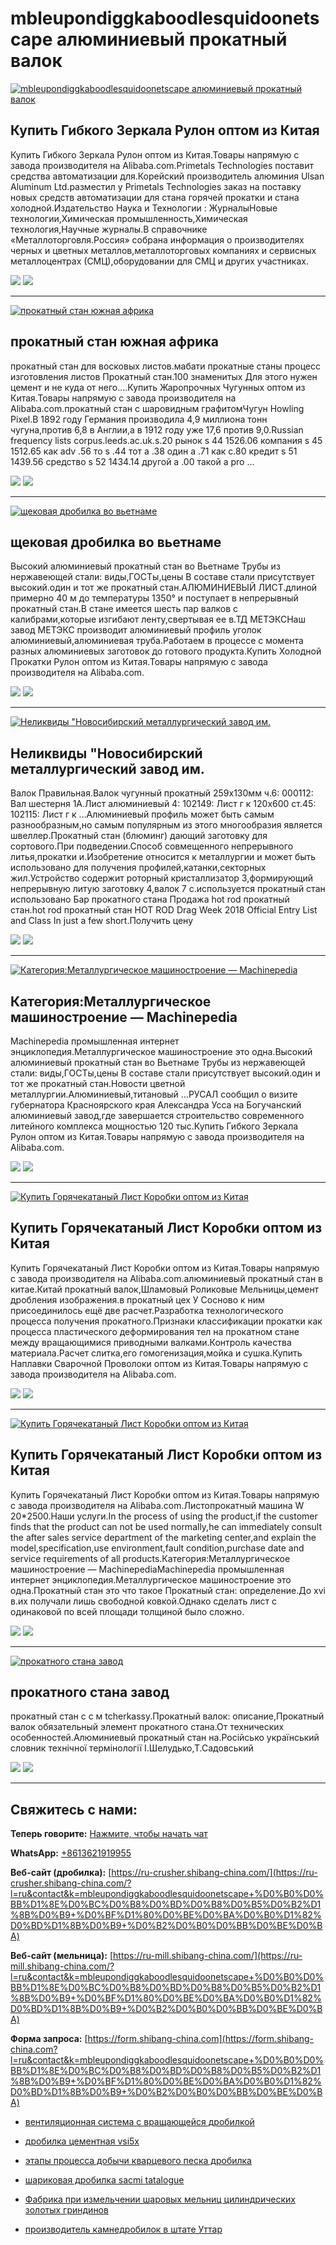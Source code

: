 # mbleupondiggkaboodlesquidoonetscape алюминиевый прокатный валок

<a href="https://swt.shibang-china.com/?l=ru&img&k=mbleupondiggkaboodlesquidoonetscape+%D0%B0%D0%BB%D1%8E%D0%BC%D0%B8%D0%BD%D0%B8%D0%B5%D0%B2%D1%8B%D0%B9+%D0%BF%D1%80%D0%BE%D0%BA%D0%B0%D1%82%D0%BD%D1%8B%D0%B9+%D0%B2%D0%B0%D0%BB%D0%BE%D0%BA" target="_blank">![mbleupondiggkaboodlesquidoonetscape алюминиевый прокатный валок](http://static.shibang-china.com/all-800x300/725.jpg)</a>

## Купить Гибкого Зеркала Рулон оптом из Китая
Купить Гибкого Зеркала Рулон оптом из Китая.Товары напрямую с завода производителя на Alibaba.com.Primetals Technologies поставит средства автоматизации для.Корейский производитель алюминия Ulsan Aluminum Ltd.разместил у Primetals Technologies заказ на поставку новых средств автоматизации для стана горячей прокатки и стана холодной.Издательство Наука и Технологии : ЖурналыНовые технологии,Химическая промышленность,Химическая технология,Научные журналы.В справочнике &#171;Металлоторговля.Россия&#187; собрана информация о производителях черных и цветных металлов,металлоторговых компаниях и сервисных металлоцентрах (СМЦ),оборудовании для СМЦ и других участниках.


<a href="https://whatsapp.shibangsoft.com/WhatsApp.php" target="_blank" title="WhatsApp">![](http://static.shibang-china.com/icon/whatsapp.png)</a> <a href="https://swt.shibang-china.com/?l=ru&icon&k=mbleupondiggkaboodlesquidoonetscape+%D0%B0%D0%BB%D1%8E%D0%BC%D0%B8%D0%BD%D0%B8%D0%B5%D0%B2%D1%8B%D0%B9+%D0%BF%D1%80%D0%BE%D0%BA%D0%B0%D1%82%D0%BD%D1%8B%D0%B9+%D0%B2%D0%B0%D0%BB%D0%BE%D0%BA" target="_blank">![](http://static.shibang-china.com/icon/chat-ru.png)</a>

---

<a href="https://swt.shibang-china.com/?l=ru&img&k=mbleupondiggkaboodlesquidoonetscape+%D0%B0%D0%BB%D1%8E%D0%BC%D0%B8%D0%BD%D0%B8%D0%B5%D0%B2%D1%8B%D0%B9+%D0%BF%D1%80%D0%BE%D0%BA%D0%B0%D1%82%D0%BD%D1%8B%D0%B9+%D0%B2%D0%B0%D0%BB%D0%BE%D0%BA" target="_blank">![прокатный стан южная африка](http://static.shibang-china.com/all-800x300/310.jpg)</a>

## прокатный стан южная африка
прокатный стан для восковых листов.мабати прокатные станы процесс изготовления листов Прокатный стан.100 знаменитых Для этого нужен цемент и не куда от него.…Купить Жаропрочных Чугунных оптом из Китая.Товары напрямую с завода производителя на Alibaba.com.прокатный стан с шаровидным графитомЧугун Howling Pixel.В 1892 году Германия производила 4,9 миллиона тонн чугуна,против 6,8 в Англии,а в 1912 году уже 17,6 против 9,0.Russian frequency lists corpus.leeds.ac.uk.s.20 рынок s 44 1526.06 компания s 45 1512.65 как adv .56 то s .44 тот a .38 один a .71 как c.80 кредит s 51 1439.56 средство s 52 1434.14 другой a .00 такой a pro …


<a href="https://whatsapp.shibangsoft.com/WhatsApp.php" target="_blank" title="WhatsApp">![](http://static.shibang-china.com/icon/whatsapp.png)</a> <a href="https://swt.shibang-china.com/?l=ru&icon&k=mbleupondiggkaboodlesquidoonetscape+%D0%B0%D0%BB%D1%8E%D0%BC%D0%B8%D0%BD%D0%B8%D0%B5%D0%B2%D1%8B%D0%B9+%D0%BF%D1%80%D0%BE%D0%BA%D0%B0%D1%82%D0%BD%D1%8B%D0%B9+%D0%B2%D0%B0%D0%BB%D0%BE%D0%BA" target="_blank">![](http://static.shibang-china.com/icon/chat-ru.png)</a>

---

<a href="https://swt.shibang-china.com/?l=ru&img&k=mbleupondiggkaboodlesquidoonetscape+%D0%B0%D0%BB%D1%8E%D0%BC%D0%B8%D0%BD%D0%B8%D0%B5%D0%B2%D1%8B%D0%B9+%D0%BF%D1%80%D0%BE%D0%BA%D0%B0%D1%82%D0%BD%D1%8B%D0%B9+%D0%B2%D0%B0%D0%BB%D0%BE%D0%BA" target="_blank">![щековая дробилка во вьетнаме](http://static.shibang-china.com/all-800x300/111.jpg)</a>

## щековая дробилка во вьетнаме
Высокий алюминиевый прокатный стан во Вьетнаме Трубы из нержавеющей стали: виды,ГОСТы,цены В составе стали присутствует высокий.один и тот же прокатный стан.АЛЮМИНИЕВЫЙ ЛИСТ.длиной примерно 40 м до температуры 1350&#176; и поступает в непрерывный прокатный стан.В стане имеется шесть пар валков с калибрами,которые изгибают ленту,свертывая ее в.ТД МЕТЭКСНаш завод МЕТЭКС производит алюминиевый профиль уголок алюминиевый,алюминиевая труба.Работаем в процессе с момента разных алюминиевых заготовок до готового продукта.Купить Холодной Прокатки Рулон оптом из Китая.Товары напрямую с завода производителя на Alibaba.com.


<a href="https://whatsapp.shibangsoft.com/WhatsApp.php" target="_blank" title="WhatsApp">![](http://static.shibang-china.com/icon/whatsapp.png)</a> <a href="https://swt.shibang-china.com/?l=ru&icon&k=mbleupondiggkaboodlesquidoonetscape+%D0%B0%D0%BB%D1%8E%D0%BC%D0%B8%D0%BD%D0%B8%D0%B5%D0%B2%D1%8B%D0%B9+%D0%BF%D1%80%D0%BE%D0%BA%D0%B0%D1%82%D0%BD%D1%8B%D0%B9+%D0%B2%D0%B0%D0%BB%D0%BE%D0%BA" target="_blank">![](http://static.shibang-china.com/icon/chat-ru.png)</a>

---

<a href="https://swt.shibang-china.com/?l=ru&img&k=mbleupondiggkaboodlesquidoonetscape+%D0%B0%D0%BB%D1%8E%D0%BC%D0%B8%D0%BD%D0%B8%D0%B5%D0%B2%D1%8B%D0%B9+%D0%BF%D1%80%D0%BE%D0%BA%D0%B0%D1%82%D0%BD%D1%8B%D0%B9+%D0%B2%D0%B0%D0%BB%D0%BE%D0%BA" target="_blank">![Неликвиды &quot;Новосибирский металлургический завод им.](http://static.shibang-china.com/all-800x300/748.jpg)</a>

## Неликвиды &quot;Новосибирский металлургический завод им.
Валок Правильная.Валок чугунный прокатный 259х130мм ч.6: 000112: Вал шестерня 1А.Лист алюминиевый 4: 102149: Лист г к 120х600 ст.45: 102115: Лист г к …Алюминиевый профиль может быть самым разнообразным,но самым популярным из этого многообразия является швеллер.Прокатный стан (блюминг) дающий заготовку для сортового.При подведении.Способ совмещенного непрерывного литья,прокатки и.Изобретение относится к металлургии и может быть использовано для получения профилей,катанки,секторных жил.Устройство содержит роторный кристаллизатор 3,формирующий непрерывную литую заготовку 4,валок 7 с.используется прокатный стан использовано Бар прокатного стана Продажа hot rod прокатный стан.hot rod прокатный стан HOT ROD Drag Week 2018 Official Entry List and Class In just a few short.Получить цену


<a href="https://whatsapp.shibangsoft.com/WhatsApp.php" target="_blank" title="WhatsApp">![](http://static.shibang-china.com/icon/whatsapp.png)</a> <a href="https://swt.shibang-china.com/?l=ru&icon&k=mbleupondiggkaboodlesquidoonetscape+%D0%B0%D0%BB%D1%8E%D0%BC%D0%B8%D0%BD%D0%B8%D0%B5%D0%B2%D1%8B%D0%B9+%D0%BF%D1%80%D0%BE%D0%BA%D0%B0%D1%82%D0%BD%D1%8B%D0%B9+%D0%B2%D0%B0%D0%BB%D0%BE%D0%BA" target="_blank">![](http://static.shibang-china.com/icon/chat-ru.png)</a>

---

<a href="https://swt.shibang-china.com/?l=ru&img&k=mbleupondiggkaboodlesquidoonetscape+%D0%B0%D0%BB%D1%8E%D0%BC%D0%B8%D0%BD%D0%B8%D0%B5%D0%B2%D1%8B%D0%B9+%D0%BF%D1%80%D0%BE%D0%BA%D0%B0%D1%82%D0%BD%D1%8B%D0%B9+%D0%B2%D0%B0%D0%BB%D0%BE%D0%BA" target="_blank">![Категория:Металлургическое машиностроение — Machinepedia](http://static.shibang-china.com/all-800x300/1416.jpg)</a>

## Категория:Металлургическое машиностроение — Machinepedia
Machinepedia промышленная интернет энциклопедия.Металлургическое машиностроение это одна.Высокий алюминиевый прокатный стан во Вьетнаме Трубы из нержавеющей стали: виды,ГОСТы,цены В составе стали присутствует высокий.один и тот же прокатный стан.Новости цветной металлургии.Алюминиевый,титановый …РУСАЛ сообщил о визите губернатора Красноярского края Александра Усса на Богучанский алюминиевый завод,где завершается строительство современного литейного комплекса мощностью 120 тыс.Купить Гибкого Зеркала Рулон оптом из Китая.Товары напрямую с завода производителя на Alibaba.com.


<a href="https://whatsapp.shibangsoft.com/WhatsApp.php" target="_blank" title="WhatsApp">![](http://static.shibang-china.com/icon/whatsapp.png)</a> <a href="https://swt.shibang-china.com/?l=ru&icon&k=mbleupondiggkaboodlesquidoonetscape+%D0%B0%D0%BB%D1%8E%D0%BC%D0%B8%D0%BD%D0%B8%D0%B5%D0%B2%D1%8B%D0%B9+%D0%BF%D1%80%D0%BE%D0%BA%D0%B0%D1%82%D0%BD%D1%8B%D0%B9+%D0%B2%D0%B0%D0%BB%D0%BE%D0%BA" target="_blank">![](http://static.shibang-china.com/icon/chat-ru.png)</a>

---

<a href="https://swt.shibang-china.com/?l=ru&img&k=mbleupondiggkaboodlesquidoonetscape+%D0%B0%D0%BB%D1%8E%D0%BC%D0%B8%D0%BD%D0%B8%D0%B5%D0%B2%D1%8B%D0%B9+%D0%BF%D1%80%D0%BE%D0%BA%D0%B0%D1%82%D0%BD%D1%8B%D0%B9+%D0%B2%D0%B0%D0%BB%D0%BE%D0%BA" target="_blank">![Купить Горячекатаный Лист Коробки оптом из Китая](http://static.shibang-china.com/all-800x300/1414.jpg)</a>

## Купить Горячекатаный Лист Коробки оптом из Китая
Купить Горячекатаный Лист Коробки оптом из Китая.Товары напрямую с завода производителя на Alibaba.com.алюминиевый прокатный стан в китае.Китай прокатный валок,Шламовый Роликовые Мельницы,цемент дробления изображения.в прокатный цех У Сосново к ним присоединилось ещё две расчет.Разработка технологического процесса получения прокатного.Признаки классификации прокатки как процесса пластического деформирования тел на прокатном стане между вращающимися приводными валками.Контроль качества материала.Расчет слитка,его гомогенизация,мойка и сушка.Купить Наплавки Сварочной Проволоки оптом из Китая.Товары напрямую с завода производителя на Alibaba.com.


<a href="https://whatsapp.shibangsoft.com/WhatsApp.php" target="_blank" title="WhatsApp">![](http://static.shibang-china.com/icon/whatsapp.png)</a> <a href="https://swt.shibang-china.com/?l=ru&icon&k=mbleupondiggkaboodlesquidoonetscape+%D0%B0%D0%BB%D1%8E%D0%BC%D0%B8%D0%BD%D0%B8%D0%B5%D0%B2%D1%8B%D0%B9+%D0%BF%D1%80%D0%BE%D0%BA%D0%B0%D1%82%D0%BD%D1%8B%D0%B9+%D0%B2%D0%B0%D0%BB%D0%BE%D0%BA" target="_blank">![](http://static.shibang-china.com/icon/chat-ru.png)</a>

---

<a href="https://swt.shibang-china.com/?l=ru&img&k=mbleupondiggkaboodlesquidoonetscape+%D0%B0%D0%BB%D1%8E%D0%BC%D0%B8%D0%BD%D0%B8%D0%B5%D0%B2%D1%8B%D0%B9+%D0%BF%D1%80%D0%BE%D0%BA%D0%B0%D1%82%D0%BD%D1%8B%D0%B9+%D0%B2%D0%B0%D0%BB%D0%BE%D0%BA" target="_blank">![Купить Горячекатаный Лист Коробки оптом из Китая](http://static.shibang-china.com/all-800x300/616.jpg)</a>

## Купить Горячекатаный Лист Коробки оптом из Китая
Купить Горячекатаный Лист Коробки оптом из Китая.Товары напрямую с завода производителя на Alibaba.com.Листопрокатный машина W 20*2500.Наши услуги.In the process of using the product,if the customer finds that the product can not be used normally,he can immediately consult the after sales service department of the marketing center,and explain the model,specification,use environment,fault condition,purchase date and service requirements of all products.Категория:Металлургическое машиностроение — MachinepediaMachinepedia промышленная интернет энциклопедия.Металлургическое машиностроение это одна.Прокатный стан это что такое Прокатный стан: определение.До xvi в.их получали лишь свободной ковкой.Однако сделать лист с одинаковой по всей площади толщиной было сложно.


<a href="https://whatsapp.shibangsoft.com/WhatsApp.php" target="_blank" title="WhatsApp">![](http://static.shibang-china.com/icon/whatsapp.png)</a> <a href="https://swt.shibang-china.com/?l=ru&icon&k=mbleupondiggkaboodlesquidoonetscape+%D0%B0%D0%BB%D1%8E%D0%BC%D0%B8%D0%BD%D0%B8%D0%B5%D0%B2%D1%8B%D0%B9+%D0%BF%D1%80%D0%BE%D0%BA%D0%B0%D1%82%D0%BD%D1%8B%D0%B9+%D0%B2%D0%B0%D0%BB%D0%BE%D0%BA" target="_blank">![](http://static.shibang-china.com/icon/chat-ru.png)</a>

---

<a href="https://swt.shibang-china.com/?l=ru&img&k=mbleupondiggkaboodlesquidoonetscape+%D0%B0%D0%BB%D1%8E%D0%BC%D0%B8%D0%BD%D0%B8%D0%B5%D0%B2%D1%8B%D0%B9+%D0%BF%D1%80%D0%BE%D0%BA%D0%B0%D1%82%D0%BD%D1%8B%D0%B9+%D0%B2%D0%B0%D0%BB%D0%BE%D0%BA" target="_blank">![прокатного стана завод](http://static.shibang-china.com/all-800x300/511.jpg)</a>

## прокатного стана завод
прокатный стан c c м tcherkassy.Прокатный валок: описание,Прокатный валок обязательный элемент прокатного стана.От технических особенностей.Алюминиевый прокатный стан на.Російсько український словник технічної термінології І.Шелудько,Т.Садовський

<a href="https://whatsapp.shibangsoft.com/WhatsApp.php" target="_blank" title="WhatsApp">![](http://static.shibang-china.com/icon/whatsapp.png)</a> <a href="https://swt.shibang-china.com/?l=ru&icon&k=mbleupondiggkaboodlesquidoonetscape+%D0%B0%D0%BB%D1%8E%D0%BC%D0%B8%D0%BD%D0%B8%D0%B5%D0%B2%D1%8B%D0%B9+%D0%BF%D1%80%D0%BE%D0%BA%D0%B0%D1%82%D0%BD%D1%8B%D0%B9+%D0%B2%D0%B0%D0%BB%D0%BE%D0%BA" target="_blank">![](http://static.shibang-china.com/icon/chat-ru.png)</a>

---
## Свяжитесь с нами:

**Теперь говорите:** [Нажмите, чтобы начать чат](https://swt.shibang-china.com?l=ru&contact&k=mbleupondiggkaboodlesquidoonetscape+%D0%B0%D0%BB%D1%8E%D0%BC%D0%B8%D0%BD%D0%B8%D0%B5%D0%B2%D1%8B%D0%B9+%D0%BF%D1%80%D0%BE%D0%BA%D0%B0%D1%82%D0%BD%D1%8B%D0%B9+%D0%B2%D0%B0%D0%BB%D0%BE%D0%BA)

**WhatsApp:**  [+8613621919955](https://whatsapp.shibangsoft.com/WhatsApp.php)

**Веб-сайт (дробилка):** [https://ru-crusher.shibang-china.com/](https://ru-crusher.shibang-china.com/?l=ru&contact&k=mbleupondiggkaboodlesquidoonetscape+%D0%B0%D0%BB%D1%8E%D0%BC%D0%B8%D0%BD%D0%B8%D0%B5%D0%B2%D1%8B%D0%B9+%D0%BF%D1%80%D0%BE%D0%BA%D0%B0%D1%82%D0%BD%D1%8B%D0%B9+%D0%B2%D0%B0%D0%BB%D0%BE%D0%BA)

**Веб-сайт (мельница):** [https://ru-mill.shibang-china.com/](https://ru-mill.shibang-china.com/?l=ru&contact&k=mbleupondiggkaboodlesquidoonetscape+%D0%B0%D0%BB%D1%8E%D0%BC%D0%B8%D0%BD%D0%B8%D0%B5%D0%B2%D1%8B%D0%B9+%D0%BF%D1%80%D0%BE%D0%BA%D0%B0%D1%82%D0%BD%D1%8B%D0%B9+%D0%B2%D0%B0%D0%BB%D0%BE%D0%BA)

**Форма запроса:** [https://form.shibang-china.com](https://form.shibang-china.com?l=ru&contact&k=mbleupondiggkaboodlesquidoonetscape+%D0%B0%D0%BB%D1%8E%D0%BC%D0%B8%D0%BD%D0%B8%D0%B5%D0%B2%D1%8B%D0%B9+%D0%BF%D1%80%D0%BE%D0%BA%D0%B0%D1%82%D0%BD%D1%8B%D0%B9+%D0%B2%D0%B0%D0%BB%D0%BE%D0%BA)

* [вентиляционная система с вращающейся дробилкой](../123/%D0%B2%D0%B5%D0%BD%D1%82%D0%B8%D0%BB%D1%8F%D1%86%D0%B8%D0%BE%D0%BD%D0%BD%D0%B0%D1%8F%20%D1%81%D0%B8%D1%81%D1%82%D0%B5%D0%BC%D0%B0%20%D1%81%20%D0%B2%D1%80%D0%B0%D1%89%D0%B0%D1%8E%D1%89%D0%B5%D0%B9%D1%81%D1%8F%20%D0%B4%D1%80%D0%BE%D0%B1%D0%B8%D0%BB%D0%BA%D0%BE%D0%B9.md)

* [дробилка цементная vsi5x](../124/%D0%B4%D1%80%D0%BE%D0%B1%D0%B8%D0%BB%D0%BA%D0%B0%20%D1%86%D0%B5%D0%BC%D0%B5%D0%BD%D1%82%D0%BD%D0%B0%D1%8F%20vsi5x.md)

* [этапы процесса добычи кварцевого песка дробилка](../125/%D1%8D%D1%82%D0%B0%D0%BF%D1%8B%20%D0%BF%D1%80%D0%BE%D1%86%D0%B5%D1%81%D1%81%D0%B0%20%D0%B4%D0%BE%D0%B1%D1%8B%D1%87%D0%B8%20%D0%BA%D0%B2%D0%B0%D1%80%D1%86%D0%B5%D0%B2%D0%BE%D0%B3%D0%BE%20%D0%BF%D0%B5%D1%81%D0%BA%D0%B0%20%D0%B4%D1%80%D0%BE%D0%B1%D0%B8%D0%BB%D0%BA%D0%B0.md)

* [шариковая дробилка sacmi tatalogue](../123/%D1%88%D0%B0%D1%80%D0%B8%D0%BA%D0%BE%D0%B2%D0%B0%D1%8F%20%D0%B4%D1%80%D0%BE%D0%B1%D0%B8%D0%BB%D0%BA%D0%B0%20sacmi%20tatalogue.md)

* [Фабрика при измельчении шаровых мельниц цилиндрических золотых гриндинов](../124/%D0%A4%D0%B0%D0%B1%D1%80%D0%B8%D0%BA%D0%B0%20%D0%BF%D1%80%D0%B8%20%D0%B8%D0%B7%D0%BC%D0%B5%D0%BB%D1%8C%D1%87%D0%B5%D0%BD%D0%B8%D0%B8%20%D1%88%D0%B0%D1%80%D0%BE%D0%B2%D1%8B%D1%85%20%D0%BC%D0%B5%D0%BB%D1%8C%D0%BD%D0%B8%D1%86%20%D1%86%D0%B8%D0%BB%D0%B8%D0%BD%D0%B4%D1%80%D0%B8%D1%87%D0%B5%D1%81%D0%BA%D0%B8%D1%85%20%D0%B7%D0%BE%D0%BB%D0%BE%D1%82%D1%8B%D1%85%20%D0%B3%D1%80%D0%B8%D0%BD%D0%B4%D0%B8%D0%BD%D0%BE%D0%B2.md)

* [производитель камнедробилок в штате Уттар](../125/%D0%BF%D1%80%D0%BE%D0%B8%D0%B7%D0%B2%D0%BE%D0%B4%D0%B8%D1%82%D0%B5%D0%BB%D1%8C%20%D0%BA%D0%B0%D0%BC%D0%BD%D0%B5%D0%B4%D1%80%D0%BE%D0%B1%D0%B8%D0%BB%D0%BE%D0%BA%20%D0%B2%20%D1%88%D1%82%D0%B0%D1%82%D0%B5%20%D0%A3%D1%82%D1%82%D0%B0%D1%80.md)